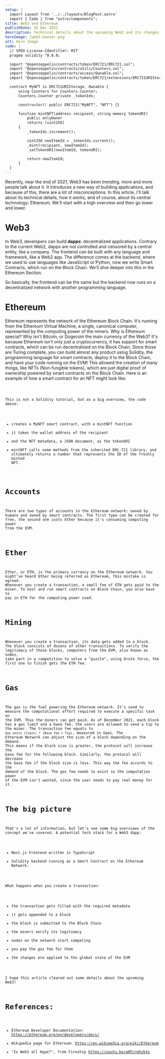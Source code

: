 ```yaml
---
setup: |
  import Layout from '../../layouts/BlogPost.astro'
  import { Code } from "astro/components";
title: Web3 and Ethereum
publishDate: 16 Dec 2021
description: Technical details about the upcoming Web3 and its changes.
heroImage: /web3-banner.png
alt: Hero Image
code: |
  // SPDX-License-Identifier: MIT
  pragma solidity ^0.8.0;

  import "@openzeppelin/contracts/token/ERC721/ERC721.sol";
  import "@openzeppelin/contracts/utils/Counters.sol";
  import "@openzeppelin/contracts/access/Ownable.sol";
  import "@openzeppelin/contracts/token/ERC721/extensions/ERC721URIStorage.sol";

  contract MyNFT is ERC721URIStorage, Ownable {
      using Counters for Counters.Counter;
      Counters.Counter private _tokenIds;

      constructor() public ERC721("MyNFT", "NFT") {}

      function mintNFT(address recipient, string memory tokenURI)
          public onlyOwner
          returns (uint256)
      {
          _tokenIds.increment();

          uint256 newItemId = _tokenIds.current();
          _mint(recipient, newItemId);
          _setTokenURI(newItemId, tokenURI);

          return newItemId;
      }
  }
---
```


Recently, near the end of 2021, Web3 has been trending, more and more people talk about it. It introduces a new way of building applications, and because of this, there are a lot of misconceptions. In this article, I'll talk about its technical details, how it works, and of course, about its central technology: Ethereum. We'll start with a high overview and then go lower and lower.

# Web3

In Web3, developers can build **dapps**: decentralized applications. Contrary to the current Web2, dapps are not controlled and censored by a central entity, like a company. The frontend can be built with any language and framework, like a Web2 app. The difference comes at the backend, where we used to use languages like JavaScript or Python, now we write Smart Contracts, which run on the Block Chain. We'll dive deeper into this in the Ethereum Section.

So basically, the frontend can be the same but the backend now runs on a decentralized network with another programming language.

# Ethereum

Ethereum represents the network of the Ethereum Block Chain. It's running from the Ethereum Virtual Machine, a single, canonical computer, represented by the computing power of the miners. Why is Ethereum special? Why isn't Bitcoin, or Dogecoin the main currency of the Web3? It's because Ethereum isn't only just a cryptocurrency, it has support for smart contracts, which can be run decentralized on the Block Chain. Since those are Turing complete, you can build almost any product using Solidity, the programming language for smart contracts, deploy it to the Block Chain, and have your code running on the EVM! This allowed the creation of many things, like NFTs (Non-fungible tokens), which are just digital proof of ownership powered by smart contracts on the Block Chain. Here is an example of how a smart contract for an NFT might look like:

<Code code={frontmatter.code} lang="ts" theme="github-dark-dimmed"/>

This is not a Solidity tutorial, but as a big overview, the code above:

- creates a MyNFT smart contract, with a mintNFT function
- it takes the wallet address of the recipient
- and the NFT metadata, a JSON document, as the tokenURI
- mintNFT calls some methods from the inherited ERC-721 library, and ultimately returns a number that represents the ID of the freshly minted NFT.

# Accounts

There are two types of accounts in the Ethereum network: owned by humans and owned by smart contracts. The first type can be created for free, the second one costs Ether because it's consuming computing power from the EVM.

# Ether

Ether, or ETH, is the primary currency on the Ethereum network. You might've heard Ether being referred as Ethereum, this mistake is agreed. Whenever you create a transaction, a small fee of ETH gets paid to the miner. To host and run smart contracts on Block Chain, you also have to pay in ETH for the computing power used.

# Mining

Whenever you create a transaction, its data gets added to a block. The block consists of dozens of other transactions. To verify the legitimacy of those blocks, computers from the EVM, also known as nodes, take part in a competition to solve a "puzzle", using brute force, the first one to finish gets the ETH fee.

# Gas

The gas is the fuel powering the Ethereum network. It's used to measure the computational effort required to execute a specific task on the EVM. Thus the miners can get paid. As of December 2021, each block has a gas limit and a base fee, the users are allowed to send a tip to the miner. The transaction fee equals to `Gas units (limit) * (Base fee + Tip)`, measured in Gwei. The Ethereum Network can adjust the size of a block depending on the demand. This means if the block size is greater, the protocol will increase the base fee for the following block. Similarly, the protocol will decrease the base fee if the block size is less. This way the fee accords to the demand of the block. The gas fee needs to exist so the computation power of the EVM isn't wasted, since the user needs to pay real money for it.

# The big picture

That's a lot of information, but let's see some big overviews of the concept we've covered. A potential tech stack for a Web3 dapp:

- Next.js Frontend written in TypeScript
- Solidity backend running as a Smart Contract on the Ethereum Network.

What happens when you create a transaction:

- the transaction gets filled with the required metadata
- it gets appended to a block
- the block is submitted to the Block Chain
- the miners verify its legitimacy
- nodes on the network start competing
- you pay the gas fee for them
- the changes are applied to the global state of the EVM

I hope this article cleared out some details about the upcoming Web3!

# References:

- Ethereum Developer Documentation: https://ethereum.org/en/developers/docs/
- Wikipedia page for Ethereum: https://en.wikipedia.org/wiki/Ethereum
- "Is Web3 all Hype?", from Fireship https://youtu.be/wHTcrmhskto
